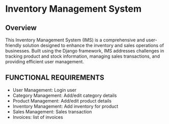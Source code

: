 # Inventory Management System

## Overview

This Inventory Management System (IMS) is a comprehensive and user-friendly solution designed to enhance the inventory and sales operations of businesses. Built using the Django framework, IMS addresses challenges in tracking product and stock information, managing sales transactions, and providing efficient user management.

## FUNCTIONAL REQUIREMENTS
 - User Management: Login user
 - Category Management: Add/edit category details
 - Product Management: Add/edit product details
 - Inventory Management: Add inventory for product
 - Sales Management: Sales transaction
 - Invoices: list of invoices
